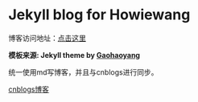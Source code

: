 # Jekyll blog for Howiewang

博客访问地址：[点击这里](http://Howiewang.github.io)

**模板来源:  Jekyll theme by [Gaohaoyang](https://github.com/Gaohaoyang/gaohaoyang.github.io)**

统一使用md写博客，并且与cnblogs进行同步。

[cnblogs博客](http://howiewang.cnblogs.com/)




